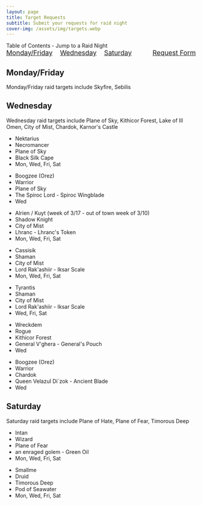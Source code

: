```yaml
---
layout: page
title: Target Requests
subtitle: Submit your requests for raid night
cover-img: /assets/img/targets.webp
---
```


<div class="toc-heading">Table of Contents - Jump to a Raid Night</div>
<div style="display: flex; justify-content: space-between; align-items: center; font-size: 1.25em; margin-bottom: 20px;">
  <div style="display: flex; gap: 20px; flex: 1;">
    <a href="#monday-friday">Monday/Friday</a>
    <a href="#wednesday">Wednesday</a>
    <a href="#saturday">Saturday</a>
  </div>
  <div style="margin-left: 20px;">
    <a href="https://docs.google.com/forms/d/e/1FAIpQLSfrdGZCRdUpdJ14DtRNTurlymNWYFvUbFBp0GvLOXvZb9JApA/viewform">Request Form</a>
  </div>
</div>

<h2 id="monday-friday">Monday/Friday</h2>
<p class="raid-description">Monday/Friday raid targets include Skyfire, Sebilis</p>
<div class="card-container">
</div>

<h2 id="wednesday">Wednesday</h2>
<p class="raid-description">Wednesday raid targets include Plane of Sky, Kithicor Forest, Lake of Ill Omen, City of Mist, Chardok, Karnor's Castle</p>
<div class="card-container">
  <div class="card necromancer">
    <ul>
      <li>Nektarius</li>
      <li>Necromancer</li>
      <li>Plane of Sky</li>
      <li>Black Silk Cape</li>
      <li>Mon, Wed, Fri, Sat</li>
    </ul>
  </div>
  <div class="card warrior">
    <ul>
      <li>Boogzee (Orez)</li>
      <li>Warrior</li>
      <li>Plane of Sky</li>
      <li>The Spiroc Lord - Spiroc Wingblade</li>
      <li>Wed</li>
    </ul>
  </div>
  <div class="card shadow-knight">
    <ul>
      <li>Alrien / Kuyt (week of 3/17 - out of town week of 3/10)</li>
      <li>Shadow Knight</li>
      <li>City of Mist</li>
      <li>Lhranc - Lhranc's Token</li>
      <li>Mon, Wed, Fri, Sat</li>
    </ul>
  </div>
  <div class="card shaman">
    <ul>
      <li>Cassisik </li>
      <li>Shaman</li>
      <li>City of Mist</li>
      <li>Lord Rak'ashiir - Iksar Scale</li>
      <li>Mon, Wed, Fri, Sat</li>
    </ul>
  </div>
  <div class="card shaman">
    <ul>
      <li>Tyrantis</li>
      <li>Shaman</li>
      <li>City of Mist</li>
      <li>Lord Rak'ashiir - Iksar Scale</li>
      <li>Wed, Fri, Sat</li>
    </ul>
  </div>
  <div class="card rogue">
    <ul>
      <li>Wreckdem</li>
      <li>Rogue</li>
      <li>Kithicor Forest</li>
      <li>General V'ghera - General's Pouch</li>
      <li>Wed</li>
    </ul>
  </div>
  <div class="card warrior">
    <ul>
      <li>Boogzee (Orez)</li>
      <li>Warrior</li>
      <li>Chardok</li>
      <li>Queen Velazul Di`zok - Ancient Blade</li>
      <li>Wed</li>
    </ul>
  </div>
</div>

<h2 id="saturday">Saturday</h2>
<p class="raid-description">Saturday raid targets include Plane of Hate, Plane of Fear, Timorous Deep</p>
<div class="card-container">
  <div class="card wizard">
    <ul>
      <li>Intan</li>
      <li>Wizard</li>
      <li>Plane of Fear</li>
      <li>an enraged golem - Green Oil</li>
      <li>Mon, Wed, Fri, Sat</li>
    </ul>
  </div>
  <div class="card druid">
    <ul>
      <li>Smallme</li>
      <li>Druid</li>
      <li>Timorous Deep</li>
      <li>Pod of Seawater</li>
      <li>Mon, Wed, Fri, Sat</li>
    </ul>
  </div>
</div>

